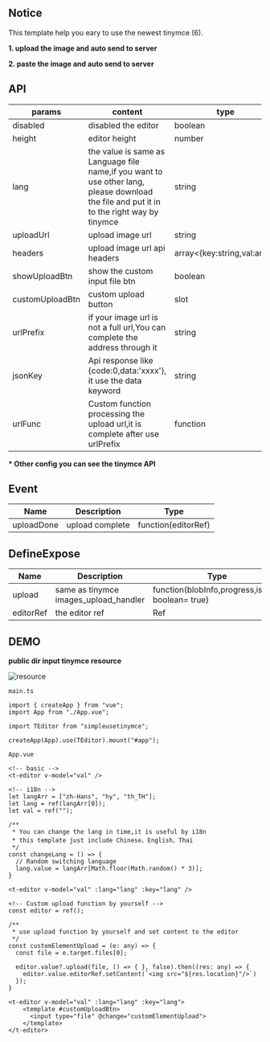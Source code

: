 ## Notice

This template help you eary to use the newest tinymce (6). 

**1. upload the image and auto send to server**

**2. paste the image and auto send to server**

## API

|params|content|type|default|
|----|----|----|----|
|disabled|disabled the editor|boolean|false|
|height|editor height   |number|300|
|lang|the value is same as Language file name,if you want to use other lang, please download the file and put it in to the right way by tinymce |string|""|
|uploadUrl|upload image url|string|""|
|headers|upload image url api headers|array<{key:string,val:any}>|[]|
|showUploadBtn|show the custom input file btn|boolean|true|
|customUploadBtn|custom upload button|slot|
|urlPrefix|if your image url is not a full url,You can complete the address through it |string|""|
|jsonKey|Api response like {code:0,data:'xxxx'}, it use the data keyword |string|data|
|urlFunc|Custom function processing the upload url,it is complete after use urlPrefix |function||

**\* Other config you can see the tinymce API**

## Event

|Name|Description|Type|
|----|----|----|
|uploadDone|upload complete|function(editorRef)|

## DefineExpose

|Name|Description|Type|
|----|----|----|
|upload|same as tinymce images_upload_handler|function(blobInfo,progress,isBlob: boolean= true)|
|editorRef|the editor ref|Ref|

## DEMO
**public dir input tinymce resource**

![resource](https://github.com/numver/simpleUseTinymce/blob/main/assets/resource.png)

```
main.ts

import { createApp } from "vue";
import App from "./App.vue";

import TEditor from "simpleusetinymce";

createApp(App).use(TEditor).mount("#app");
```

```
App.vue

<!-- basic -->
<t-editor v-model="val" />
```

```
<!-- i18n -->
let langArr = ["zh-Hans", "hy", "th_TH"];
let lang = ref(langArr[0]);
let val = ref("");

/**
 * You can change the lang in time,it is useful by i18n
 * this template just include Chinese、English、Thai
 */
const changeLang = () => {
  // Random switching language
  lang.value = langArr[Math.floor(Math.random() * 3)];
}

<t-editor v-model="val" :lang="lang" :key="lang" />
```

```
<!-- Custom upload function by yourself -->
const editor = ref();

/**
 * use upload function by yourself and set content to the editor
 */
const customElementUpload = (e: any) => {
  const file = e.target.files[0];

  editor.value?.upload(file, () => { }, false).then((res: any) => {
    editor.value.editorRef.setContent(`<img src="${res.location}"/>`)
  });
}

<t-editor v-model="val" :lang="lang" :key="lang">
    <template #customUploadBtn>
      <input type="file" @change="customElementUpload">
    </template> 
</t-editor>
```
